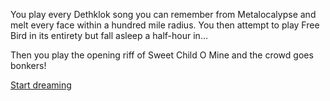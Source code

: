You play every Dethklok song you can remember from Metalocalypse
and melt every face within a hundred mile radius.
You then attempt to play Free Bird in its entirety but fall asleep a half-hour in...

Then you play the opening riff of Sweet Child O Mine and the crowd goes bonkers!

[Start dreaming](../../dream/dream.md)